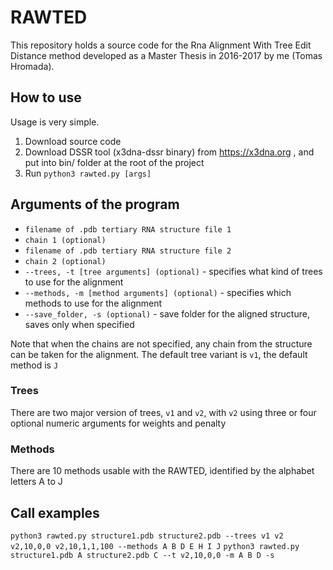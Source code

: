 # RAWTED
This repository holds a source code for the Rna Alignment With Tree Edit Distance method developed as a Master Thesis in 2016-2017 by me (Tomas Hromada).

## How to use
Usage is very simple.
1. Download source code
2. Download DSSR tool (x3dna-dssr binary) from https://x3dna.org , and put into bin/ folder at the root of the project
3. Run `python3 rawted.py [args]`

## Arguments of the program
- `filename of .pdb tertiary RNA structure file 1`
- `chain 1 (optional)`
- `filename of .pdb tertiary RNA structure file 2`
- `chain 2 (optional)`
- `--trees, -t [tree arguments] (optional)` - specifies what kind of trees to use for the alignment
- `--methods, -m [method arguments] (optional)` - specifies which methods to use for the alignment
- `--save_folder, -s (optional)` - save folder for the aligned structure, saves only when specified

Note that when the chains are not specified, any chain from the structure can be taken for the alignment.
The default tree variant is `v1`, the default method is `J`

### Trees
There are two major version of trees, `v1` and `v2`, with `v2` using three or four optional numeric arguments for weights and penalty

### Methods
There are 10 methods usable with the RAWTED, identified by the alphabet letters A to J

## Call examples
`python3 rawted.py structure1.pdb structure2.pdb --trees v1 v2 v2,10,0,0 v2,10,1,1,100 --methods A B D E H I J`
`python3 rawted.py structure1.pdb A structure2.pdb C --t v2,10,0,0 -m A B D -s`
